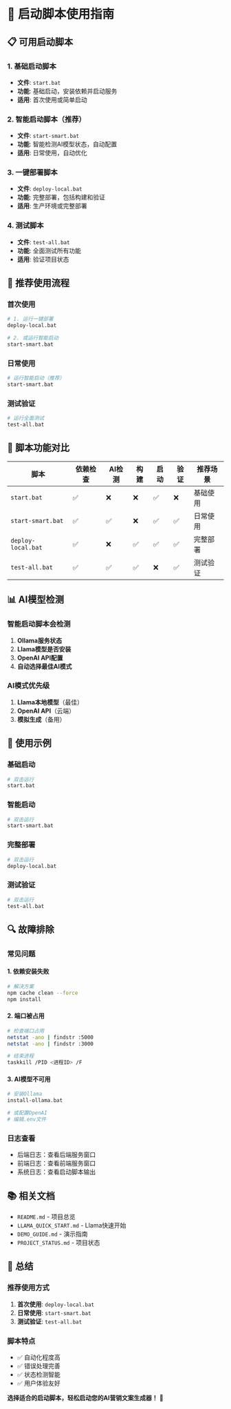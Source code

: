 # 🚀 启动脚本使用指南

## 📋 **可用启动脚本**

### **1. 基础启动脚本**
- **文件**: `start.bat`
- **功能**: 基础启动，安装依赖并启动服务
- **适用**: 首次使用或简单启动

### **2. 智能启动脚本（推荐）**
- **文件**: `start-smart.bat`
- **功能**: 智能检测AI模型状态，自动配置
- **适用**: 日常使用，自动优化

### **3. 一键部署脚本**
- **文件**: `deploy-local.bat`
- **功能**: 完整部署，包括构建和验证
- **适用**: 生产环境或完整部署

### **4. 测试脚本**
- **文件**: `test-all.bat`
- **功能**: 全面测试所有功能
- **适用**: 验证项目状态

## 🎯 **推荐使用流程**

### **首次使用**
```bash
# 1. 运行一键部署
deploy-local.bat

# 2. 或运行智能启动
start-smart.bat
```

### **日常使用**
```bash
# 运行智能启动（推荐）
start-smart.bat
```

### **测试验证**
```bash
# 运行全面测试
test-all.bat
```

## 🔧 **脚本功能对比**

| 脚本 | 依赖检查 | AI检测 | 构建 | 启动 | 验证 | 推荐场景 |
|------|----------|--------|------|------|------|----------|
| `start.bat` | ✅ | ❌ | ❌ | ✅ | ❌ | 基础使用 |
| `start-smart.bat` | ✅ | ✅ | ❌ | ✅ | ✅ | 日常使用 |
| `deploy-local.bat` | ✅ | ❌ | ✅ | ✅ | ✅ | 完整部署 |
| `test-all.bat` | ✅ | ✅ | ✅ | ❌ | ✅ | 测试验证 |

## 📊 **AI模型检测**

### **智能启动脚本会检测**
1. **Ollama服务状态**
2. **Llama模型是否安装**
3. **OpenAI API配置**
4. **自动选择最佳AI模式**

### **AI模式优先级**
1. **Llama本地模型**（最佳）
2. **OpenAI API**（云端）
3. **模拟生成**（备用）

## 🎨 **使用示例**

### **基础启动**
```bash
# 双击运行
start.bat
```

### **智能启动**
```bash
# 双击运行
start-smart.bat
```

### **完整部署**
```bash
# 双击运行
deploy-local.bat
```

### **测试验证**
```bash
# 双击运行
test-all.bat
```

## 🔍 **故障排除**

### **常见问题**

#### **1. 依赖安装失败**
```bash
# 解决方案
npm cache clean --force
npm install
```

#### **2. 端口被占用**
```bash
# 检查端口占用
netstat -ano | findstr :5000
netstat -ano | findstr :3000

# 结束进程
taskkill /PID <进程ID> /F
```

#### **3. AI模型不可用**
```bash
# 安装Ollama
install-ollama.bat

# 或配置OpenAI
# 编辑.env文件
```

### **日志查看**
- 后端日志：查看后端服务窗口
- 前端日志：查看前端服务窗口
- 系统日志：查看启动脚本输出

## 📚 **相关文档**

- `README.md` - 项目总览
- `LLAMA_QUICK_START.md` - Llama快速开始
- `DEMO_GUIDE.md` - 演示指南
- `PROJECT_STATUS.md` - 项目状态

## 🎉 **总结**

### **推荐使用方式**
1. **首次使用**: `deploy-local.bat`
2. **日常使用**: `start-smart.bat`
3. **测试验证**: `test-all.bat`

### **脚本特点**
- ✅ 自动化程度高
- ✅ 错误处理完善
- ✅ 状态检测智能
- ✅ 用户体验友好

**选择适合的启动脚本，轻松启动您的AI营销文案生成器！** 🚀
